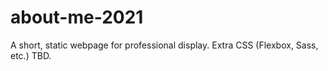 # about-me-2021
A short, static webpage for professional display. Extra CSS (Flexbox, Sass, etc.) TBD.
